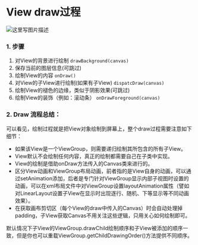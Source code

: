 # View draw过程

![这里写图片描述](https://img-blog.csdn.net/20150530154328068)

### 1. 步骤

1. 对View的背景进行绘制 `drawBackground(canvas)`
2. 保存当前的图层信息(可跳过) 
3. 绘制View的内容 `onDraw()`
4. 对View的子View进行绘制(如果有子View) `dispatcDraw(canvas)`
5. 绘制View的褪色的边缘，类似于阴影效果(可跳过) 
6. 绘制View的装饰（例如：滚动条） `onDrawForeground(canvas)`

### 2. Draw 流程总结：

可以看见，绘制过程就是把View对象绘制到屏幕上，整个draw过程需要注意如下细节：

- 如果该View是一个ViewGroup，则需要递归绘制其所包含的所有子View。
- View默认不会绘制任何内容，真正的绘制都需要自己在子类中实现。
- View的绘制是借助onDraw方法传入的Canvas类来进行的。
- 区分View动画和ViewGroup布局动画，前者指的是View自身的动画，可以通过setAnimation添加，后者是专门针对ViewGroup显示内部子视图时设置的动画，可以在xml布局文件中对ViewGroup设置layoutAnimation属性（譬如对LinearLayout设置子View在显示时出现逐行、随机、下等显示等不同动画效果）。
- 在获取画布剪切区（每个View的draw中传入的Canvas）时会自动处理掉padding，子View获取Canvas不用关注这些逻辑，只用关心如何绘制即可。

默认情况下子View的ViewGroup.drawChild绘制顺序和子View被添加的顺序一致，但是你也可以重载ViewGroup.getChildDrawingOrder()方法提供不同顺序。

